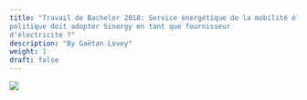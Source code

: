 ```yaml
---
title: "Travail de Bachelor 2018: Service énergétique de la mobilité électrique, quelle
politique doit adopter Sinergy en tant que fournisseur
d’électricité ?"
description: "By Gaëtan Lovey"
weight: 1
draft: false
---
```

![](/TB.png)

